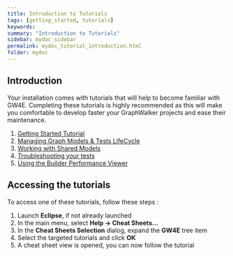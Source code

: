 ```yaml
---
title: Introduction to Tutorials
tags: [getting_started, tutorials]
keywords:
summary: "Introduction to Tutorials"
sidebar: mydoc_sidebar
permalink: mydoc_tutorial_introduction.html
folder: mydoc
---
```


## Introduction

Your installation comes with tutorials that will help to become familiar with GW4E. Completing these tutorials is highly recommended as this will make you comfortable to develop faster your GraphWalker projects and ease their maintenance.

 1. [Getting Started Tutorial](/mydoc_tutorial_getting_started)
 2. [Managing Graph Models & Tests LifeCycle](/mydoc_tutorials_managing_lifecycle)
 3. [Working with Shared Models](/mydoc_tutorials_working_with_shared_models)
 4. [Troubleshooting your tests](/mydoc_tutorials_troubleshooting_your_tests)
 5. [Using the Builder Performance Viewer](/mydoc_tutorials_using_the_builder_performance_viewer)

## Accessing the tutorials

To access one of these tutorials, follow these steps :
 
 1. Launch **Eclipse**, if not already launched
 2. In the main menu, select **Help -> Cheat Sheets...**
 3. In the **Cheat Sheets Selection** dialog, expand the **GW4E** tree item
 4. Select the targeted tutorials and click **OK**
 5. A cheat sheet view is opened, you can now follow the tutorial
 
 
